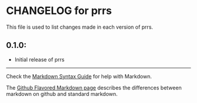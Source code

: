 # CHANGELOG for prrs

This file is used to list changes made in each version of prrs.

## 0.1.0:

* Initial release of prrs

- - -
Check the [Markdown Syntax Guide](http://daringfireball.net/projects/markdown/syntax) for help with Markdown.

The [Github Flavored Markdown page](http://github.github.com/github-flavored-markdown/) describes the differences between markdown on github and standard markdown.

